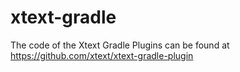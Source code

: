 # xtext-gradle

The code of the Xtext Gradle Plugins can be found at https://github.com/xtext/xtext-gradle-plugin
